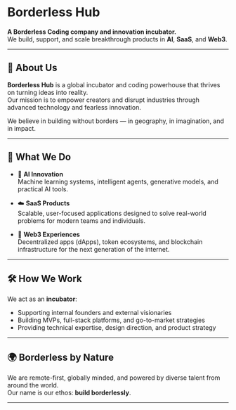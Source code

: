 # Borderless Hub

**A Borderless Coding company and innovation incubator.**  
We build, support, and scale breakthrough products in **AI**, **SaaS**, and **Web3**.

---

## 🚀 About Us

**Borderless Hub** is a global incubator and coding powerhouse that thrives on turning ideas into reality.  
Our mission is to empower creators and disrupt industries through advanced technology and fearless innovation.

We believe in building without borders — in geography, in imagination, and in impact.

---

## 🧠 What We Do

- 🤖 **AI Innovation**  
  Machine learning systems, intelligent agents, generative models, and practical AI tools.

- ☁️ **SaaS Products**  
  Scalable, user-focused applications designed to solve real-world problems for modern teams and individuals.

- 🔗 **Web3 Experiences**  
  Decentralized apps (dApps), token ecosystems, and blockchain infrastructure for the next generation of the internet.

---

## 🛠️ How We Work

We act as an **incubator**:  
- Supporting internal founders and external visionaries  
- Building MVPs, full-stack platforms, and go-to-market strategies  
- Providing technical expertise, design direction, and product strategy

---

## 🌍 Borderless by Nature

We are remote-first, globally minded, and powered by diverse talent from around the world.  
Our name is our ethos: **build borderlessly**.

---
